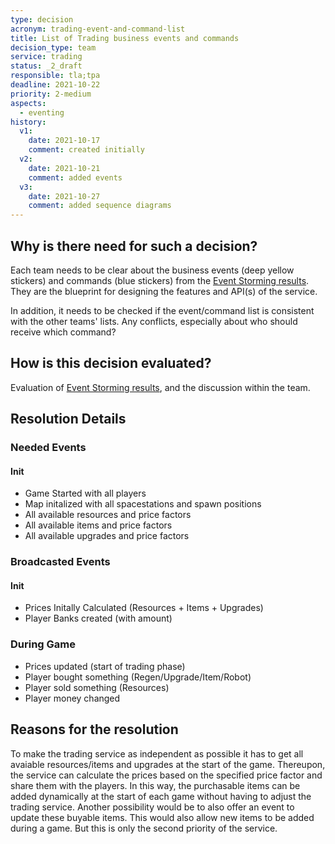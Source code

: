 ```yaml
---
type: decision
acronym: trading-event-and-command-list
title: List of Trading business events and commands
decision_type: team
service: trading
status: _2_draft
responsible: tla;tpa
deadline: 2021-10-22
priority: 2-medium
aspects:
  - eventing
history:
  v1:
    date: 2021-10-17
    comment: created initially
  v2:
    date: 2021-10-21
    comment: added events
  v3:
    date: 2021-10-27
    comment: added sequence diagrams
---
```


## Why is there need for such a decision?

Each team needs to be clear about the business events (deep yellow stickers) and commands (blue stickers)
from the [Event Storming results](https://miro.com/app/board/o9J_lsQV7ZA=/). They are the blueprint for
designing the features and API(s) of the service.

In addition, it needs to be checked if the event/command list is consistent with the other teams' lists.
Any conflicts, especially about who should receive which command?
    
## How is this decision evaluated?

Evaluation of [Event Storming results](https://miro.com/app/board/o9J_lsQV7ZA=/), and the discussion within the team.

## Resolution Details

### Needed Events

#### Init
  - Game Started with all players
  - Map initalized with all spacestations and spawn positions
  - All available resources and price factors
  - All available items and price factors
  - All available upgrades and price factors

### Broadcasted Events

#### Init
  - Prices Initally Calculated (Resources + Items + Upgrades)
  - Player Banks created (with amount)

### During Game
  - Prices updated (start of trading phase)
  - Player bought something (Regen/Upgrade/Item/Robot)
  - Player sold something (Resources)
  - Player money changed

## Reasons for the resolution

To make the trading service as independent as possible it has to get all avaiable resources/items and upgrades at the start of the game. Thereupon, the service can calculate the prices based on the specified price factor and share them with the players. In this way, the purchasable items can be added dynamically at the start of each game without having to adjust the trading service. Another possibility would be to also offer an event to update these buyable items. This would also allow new items to be added during a game. But this is only the second priority of the service.